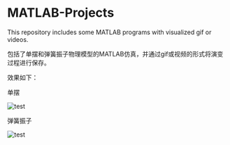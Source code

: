 # MATLAB-Projects
This repository includes some MATLAB programs with visualized gif or videos.

包括了单摆和弹簧振子物理模型的MATLAB仿真，并通过gif或视频的形式将演变过程进行保存。

效果如下：

单摆

![test](https://user-images.githubusercontent.com/54263732/117912866-dd637c80-b312-11eb-852f-665a2c8bb7d7.gif)

弹簧振子

![test](https://user-images.githubusercontent.com/54263732/117913030-33382480-b313-11eb-977c-1999fb543bcf.gif)

